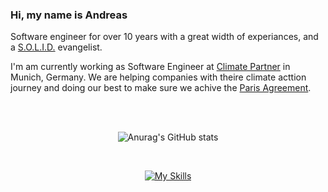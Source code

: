 ### Hi, my name is **Andreas**

Software engineer for over 10 years with a great width of experiances, and a [S.O.L.I.D.](https://www.freecodecamp.org/news/solid-principles-for-better-software-design/) evangelist. 

I'm am currently working as Software Engineer at [Climate Partner](https://www.climatepartner.com/en) in Munich, Germany. We are helping companies with theire climate acttion journey and doing our best to make sure we achive the [Paris Agreement](https://en.wikipedia.org/wiki/Paris_Agreement). 

<br/><br/>

<div align="center" width="100%">
  
  ![Anurag's GitHub stats](https://github-readme-stats.vercel.app/api?username=andlo779&show_icons=true&theme=synthwave&rank_icon=github&hide=contribs)

  <br/>

  [![My Skills](https://skillicons.dev/icons?i=ts,nodejs,nestjs,react,html,css,java,spring,aws,mongodb,bash,vim)](https://skillicons.dev)
  
</div>




<!--
**andlo779/andlo779** is a ✨ _special_ ✨ repository because its `README.md` (this file) appears on your GitHub profile.

Here are some ideas to get you started:

- 🔭 I’m currently working on ...
- 🌱 I’m currently learning ...
- 👯 I’m looking to collaborate on ...
- 🤔 I’m looking for help with ...
- 💬 Ask me about ...
- 📫 How to reach me: ...
- 😄 Pronouns: ...
- ⚡ Fun fact: ...
-->
